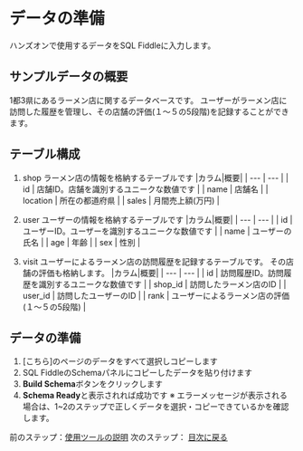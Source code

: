 # データの準備
ハンズオンで使用するデータをSQL Fiddleに入力します。

## サンプルデータの概要
1都3県にあるラーメン店に関するデータベースです。
ユーザーがラーメン店に訪問した履歴を管理し、その店舗の評価(１〜５の5段階)を記録することができます。

## テーブル構成
1. shop
ラーメン店の情報を格納するテーブルです
|カラム|概要|
| --- | --- |
| id | 店舗ID。店舗を識別するユニークな数値です |
| name | 店舗名 |
| location | 所在の都道府県 |
| sales | 月間売上額(万円) |

2. user
ユーザーの情報を格納するテーブルです
|カラム|概要|
| --- | --- |
| id | ユーザーID。ユーザーを識別するユニークな数値です |
| name | ユーザーの氏名 |
| age | 年齢 |
| sex | 性別 |

3. visit
ユーザーによるラーメン店の訪問履歴を記録するテーブルです。
その店舗の評価も格納します。
|カラム|概要|
| --- | --- |
| id | 訪問履歴ID。訪問履歴を識別するユニークな数値です |
| shop_id | 訪問したラーメン店のID |
| user_id | 訪問したユーザーのID |
| rank | ユーザーによるラーメン店の評価(１〜５の5段階) |

## データの準備
1. [こちら]のページのデータをすべて選択しコピーします
2. SQL FiddleのSchemaパネルにコピーしたデータを貼り付けます
3. **Build Schema**ボタンをクリックします
4. **Schema Ready**と表示されれば成功です
※ エラーメッセージが表示される場合は、1~2のステップで正しくデータを選択・コピーできているかを確認します。

前のステップ：[使用ツールの説明](001-about-tool.md)
次のステップ：[]()
[目次に戻る](README.md)

